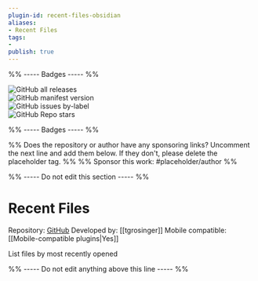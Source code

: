 ```yaml
---
plugin-id: recent-files-obsidian
aliases:
- Recent Files
tags: 
- 
publish: true
---
```


%% ----- Badges ----- %%

![GitHub all releases](https://img.shields.io/github/downloads/tgrosinger/recent-files-obsidian/total?color=573E7A&logo=github&style=for-the-badge)   
![GitHub manifest version](https://img.shields.io/github/manifest-json/v/tgrosinger/recent-files-obsidian?color=573E7A&logo=github&style=for-the-badge)   
![GitHub issues by-label](https://img.shields.io/github/issues/tgrosinger/recent-files-obsidian/help%20wanted?color=573E7A&logo=github&style=for-the-badge)   
![GitHub Repo stars](https://img.shields.io/github/stars/tgrosinger/recent-files-obsidian?color=573E7A&logo=github&style=for-the-badge)

%% ----- Badges ----- %%

%% Does the repository or author have any sponsoring links? Uncomment the next line and add them below. If they don't, please delete the placeholder tag. %%
%% Sponsor this work: #placeholder/author %%

%% ----- Do not edit this section ----- %%

# Recent Files

Repository: [GitHub](https://github.com/tgrosinger/recent-files-obsidian)
Developed by: [[tgrosinger]]
Mobile compatible: [[Mobile-compatible plugins|Yes]]

List files by most recently opened

%% ----- Do not edit anything above this line ----- %% 
